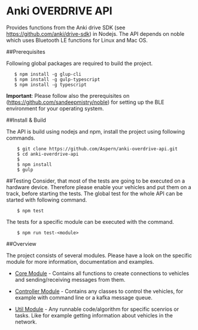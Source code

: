 # Anki OVERDRIVE API

Provides functions from the Anki drive SDK (see https://github.com/anki/drive-sdk) 
in Nodejs. The API depends on noble which uses Bluetooth LE functions for Linux and Mac OS.

##Prerequisites

Following global packages are required to build the project.

       $ npm install -g glup-cli
       $ npm install -g gulp-typescript
       $ npm install -g typescript


**Important**: Please follow also the prerequisites on (https://github.com/sandeepmistry/noble) for 
setting up the BLE environment for your operating system.

##Install & Build

The API is build using nodejs and npm, install the project using following commands.

        $ git clone https://github.com/Aspern/anki-overdrive-api.git
        $ cd anki-overdrive-api
        $
        $ npm install
        $ gulp

##Testing
Consider, that most of the tests are going to be executed on a hardware device.
Therefore please enable your vehicles and put them on a track, before starting the tests.
The global test for the whole API can be started with following command.

        $ npm test
        
The tests for a specific module can be executed with the command.

        $ npm run test-<module>
        
##Overview

The project consists of several modules. Please have a look on the specific module 
for more information, documentation and examples.

- [Core Module](./src/core/README.md) - Contains all functions to create connections to vehicles 
and sending/receiving messages from them.

- [Controller Module](./src/controller/README.md) - Contains any classes to control the vehicles,
 for example with command line or a kafka message queue.

- [Util Module](./src/util/README.md) - Any runnable code/algorithm for specific scenrios or 
tasks. Like for example getting information about vehicles in the network. 
